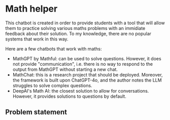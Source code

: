 # Math helper

This chatbot is created in order to provide students with a tool that will allow them to practice solving various maths problems with an immidiate feedback about their solution. To my knowledge, there are no popular systems that work in this way.

Here are a few chatbots that work with maths:
* MathGPT by Mathful: can be used to solve questions. However, it does not provide "communication", i.e. there is no way to respond to the output from MathGPT without starting a new chat.
* MathChat: this is a research project that should be deployed. Moreover, the framework is built upon ChatGPT-4o, and the author notes the LLM struggles to solve complex questions.
* DeepAI's Math AI: the closest solution to allow for conversations. However, it provides solutions to questions by default.

## Problem statement
